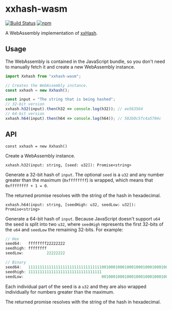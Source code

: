# xxhash-wasm

[![Build Status][travis-badge]][travis]
[![npm][npm-badge]][npm-link]

A WebAssembly implementation of [xxHash][xxhash].

## Usage

The WebAssembly is contained in the JavaScript bundle, so you don't need to
manually fetch it and create a new WebAssembly instance.

```javascript
import Xxhash from "xxhash-wasm";

// Creates the WebAssembly instance.
const xxhash = new Xxhash();

const input = "The string that is being hashed";
// 32-bit version
xxhash.h32(input).then(h32 => console.log(h32)); // ee563564
// 64-bit version
xxhash.h64(input).then(h64 => console.log(h64)); // 502b0c5fc4a5704c
```

## API

`const xxhash = new Xxhash()`

Create a WebAssembly instance.

`xxhash.h32(input: string, [seed: u32]): Promise<string>`

Generate a 32-bit hash of `input`. The optional `seed` is a `u32` and any number
greater than the maximum (`0xffffffff`) is wrapped, which means that
`0xffffffff + 1 = 0`.

The returned promise resolves with the string of the hash
in hexadecimal.

`xxhash.h64(input: string, [seedHigh: u32, seedLow: u32]): Promise<string>`

Generate a 64-bit hash of `input`. Because JavaScript doesn't support `u64` the
seed is split into two `u32`, where `seedHigh` represents the first 32-bits of
the `u64` and `seedLow` the remaining 32-bits. For example:

```javascript
// Hex
seed64:   ffffffff22222222
seedhigh: ffffffff
seedLow:          22222222

// Binary
seed64:   1111111111111111111111111111111100100010001000100010001000100010
seedhigh: 11111111111111111111111111111111
seedLow:                                  00100010001000100010001000100010
```

Each individual part of the seed is a `u32` and they are also wrapped
individually for numbers greater than the maximum.

The returned promise resolves with the string of the hash in hexadecimal.

[npm-badge]: https://img.shields.io/npm/v/xxhash-wasm.svg?style=flat-square
[npm-link]: https://www.npmjs.com/package/xxhash-wasm
[travis]: https://travis-ci.org/jungomi/xxhash-wasm
[travis-badge]: https://img.shields.io/travis/jungomi/xxhash-wasm/master.svg?style=flat-square
[xxhash]: https://github.com/Cyan4973/xxHash
